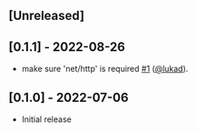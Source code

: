 ## [Unreleased]

## [0.1.1] - 2022-08-26

- make sure 'net/http' is required [#1](https://github.com/anakinj/jwk-loader/pull/2) ([@lukad](https://github.com/lukad)).

## [0.1.0] - 2022-07-06

- Initial release
